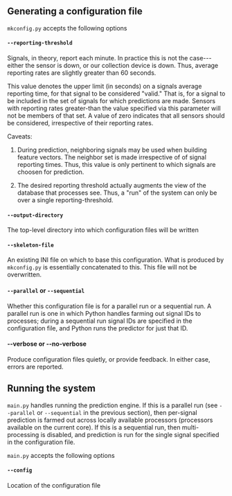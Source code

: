 ## Generating a configuration file

`mkconfig.py` accepts the following options

#### `--reporting-threshold`

Signals, in theory, report each minute. In practice this is not the
case---either the sensor is down, or our collection device is down.
Thus, average reporting rates are slightly greater than 60 seconds.

This value denotes the upper limit (in seconds) on a signals average
reporting time, for that signal to be considered "valid." That is, for
a signal to be included in the set of signals for which predictions
are made. Sensors with reporting rates greater-than the value
specified via this parameter will not be members of that set. A value
of zero indicates that all sensors should be considered, irrespective
of their reporting rates.

Caveats:

1. During prediction, neighboring signals may be used when building
   feature vectors. The neighbor set is made irrespective of of signal
   reporting times. Thus, this value is only pertinent to which
   signals are choosen for prediction.

2. The desired reporting threshold actually augments the view of the
   database that processes see. Thus, a "run" of the system can only
   be over a single reporting-threshold.

#### `--output-directory`

The top-level directory into which configuration files will be written

#### `--skeleton-file`

An existing INI file on which to base this configuration. What is
produced by `mkconfig.py` is essentially concatenated to this. This
file will not be overwritten.

####  `--parallel` or `--sequential`

Whether this configuration file is for a parallel run or a sequential
run. A parallel run is one in which Python handles farming out signal
IDs to processes; during a sequential run signal IDs are specified in
the configuration file, and Python runs the predictor for just that
ID.

####  --verbose or --no-verbose

Produce configuration files quietly, or provide feedback. In either
case, errors are reported.

## Running the system

`main.py` handles running the prediction engine. If this is a parallel
run (see `--parallel` or `--sequential` in the previous section), then
per-signal prediction is farmed out across locally available
processors (processors available on the current core). If this is a
sequential run, then multi-processing is disabled, and prediction is
run for the single signal specified in the configuration file.

`main.py` accepts the following options

#### `--config`

Location of the configuration file
